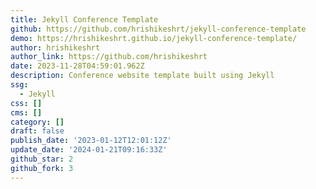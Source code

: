 ```yaml
---
title: Jekyll Conference Template
github: https://github.com/hrishikeshrt/jekyll-conference-template
demo: https://hrishikeshrt.github.io/jekyll-conference-template/
author: hrishikeshrt
author_link: https://github.com/hrishikeshrt
date: 2023-11-28T04:59:01.962Z
description: Conference website template built using Jekyll
ssg:
  - Jekyll
css: []
cms: []
category: []
draft: false
publish_date: '2023-01-12T12:01:12Z'
update_date: '2024-01-21T09:16:33Z'
github_star: 2
github_fork: 3
---
```


